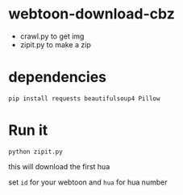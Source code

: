 # webtoon-download-cbz
- crawl.py to get img
- zipit.py to make a zip
# dependencies
```
pip install requests beautifulsoup4 Pillow
```
# Run it
```
python zipit.py
```
this will download the first hua

set `id` for your webtoon and `hua` for hua number
